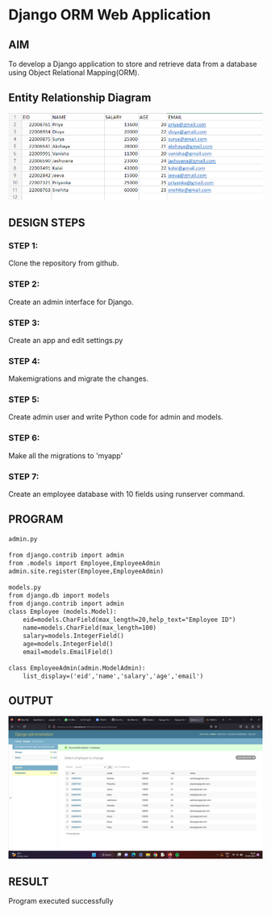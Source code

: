 # Django ORM Web Application

## AIM
To develop a Django application to store and retrieve data from a database using Object Relational Mapping(ORM).

## Entity Relationship Diagram

![OUTPUT](./er.png)

## DESIGN STEPS

### STEP 1:
Clone the repository from github.

### STEP 2:
Create an admin interface for Django.

### STEP 3:
Create an app and edit settings.py

### STEP 4:
Makemigrations and migrate the changes.

### STEP 5:
Create admin user and write Python code for admin and models.

### STEP 6:
Make all the migrations to 'myapp'

### STEP 7:
Create an employee database with 10 fields using runserver command.

## PROGRAM

```
admin.py

from django.contrib import admin
from .models import Employee,EmployeeAdmin
admin.site.register(Employee,EmployeeAdmin)

models.py
from django.db import models
from django.contrib import admin
class Employee (models.Model):
    eid=models.CharField(max_length=20,help_text="Employee ID")
    name=models.CharField(max_length=100)
    salary=models.IntegerField()
    age=models.IntegerField()
    email=models.EmailField()

class EmployeeAdmin(admin.ModelAdmin):
    list_display=('eid','name','salary','age','email')

```

## OUTPUT

![OUTPUT](./out.png)

## RESULT
Program executed successfully